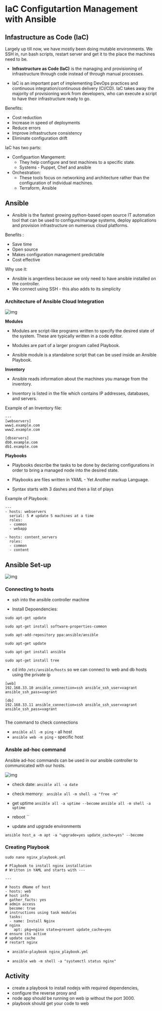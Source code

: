 # IaC Configutartion Management with Ansible

## Infastructure as Code (IaC)
Largely up till now, we have mostly been doing mutable environments. We SSH in, run bash scripts, restart server and get it to the place the machines need to be.

- **Infrastructure as Code (IaC)** is the managing and provisioning of infrastructure through code instead of through manual processes. 

- IaC is an important part of implementing DevOps practices and continuous integration/continuous delivery (CI/CD). IaC takes away the majority of provisioning work from developers, who can execute a script to have their infrastructure ready to go.  

Benefits:
- Cost reduction
- Increase in speed of deployments
- Reduce errors 
- Improve infrastructure consistency
- Eliminate configuration drift

IaC has two parts:
- Configuartion Mangement: 
  - They help configure and test machines to a specific state.
  - Systems - Puppet, Chef and ansible
- Orchestration:
  - These tools focus on networking and architecture rather than the configuration of individual machines. 
  - Terraform, Ansible

## Ansible 
- Ansible is the fastest growing python-based open source IT automation tool that can be used to configure/manage systems, deploy applications and provision infrastructure on numerous cloud platforms. 

Benefits :

- Save time
- Open source
- Makes configuration management predictable
- Cost effective

Why use it:

- Ansible is angentless because we only need to have ansible installed on the controller. 
- We connect using SSH - this also adds to its simplicity


### Architecture of Ansible Cloud Integration
![img](img/Ansible_Diagram2-16-1536x692.png)

**Modules**
- Modules are script-like programs written to specify the desired state of the system. These are typically written in a code editor. 

- Modules are part of a larger program called Playbook. 

-  Ansible module is a standalone script that can be used inside an Ansible Playbook.

**Inventory**
- Ansible reads information about the machines you manage from the inventory. 

- Inventory is listed in the file which contains IP addresses, databases, and servers.

Example of an Inventory file:
```
---
[webservers]
www1.example.com
www2.example.com

[dbservers]
db0.example.com
db1.example.com
```

**Playbooks**
- Playbooks describe the tasks to be done by declaring configurations in order to bring a managed node into the desired state.

- Playbooks are files written in YAML - Yet Another markup Language.

- Syntax starts with 3 dashes and then a list of plays

Example of Playbook:
```
---
- hosts: webservers
  serial: 5 # update 5 machines at a time
  roles:
  - common
  - webapp

- hosts: content_servers
  roles:
  - common
  - content

```

## Ansible Set-up

![img](img/Iac_ansible-1.jpg)


### Connecting to hosts

- ssh into the ansible controller machine 

- Install Depoendencies:

```
sudo apt-get update
	
sudo apt-get install software-properties-common
	
sudo apt-add-repository ppa:ansible/ansible
	
sudo apt-get update
	
sudo apt-get install ansible

sudo apt-get install tree
```

- cd into `/etc/ansible/hosts` so we can connect to web and db hosts using the private ip

```
[web]
192.168.33.10 ansible_connection=ssh ansible_ssh_user=vagrant ansible_ssh_pass=vagrant
 
[db]
192.168.33.11 ansible_connection=ssh ansible_ssh_user=vagrant ansible_ssh_pass=vagrant
 
```
The command to check connections 

- `ansible all -m ping` - all host
- `ansible web -m ping` - specific host

### Ansble ad-hoc command

Ansible ad-hoc commands can be used in our ansible controller to communicated with our hosts. 

![img](img/ad-hoc.png)

- check date: `ansible all -a date`

- check memory: ` ansible all -m shell -a "free -m"`

- get uptime `ansible all -a uptime --become` `ansible all -m shell -a uptime`

- reboot ``

- update and upgrade environments

```
ansible host_a -m apt -a "upgrade=yes update_cache=yes" --become

```

### Creating Playbook

`sudo nano nginx_playbook.yml`

```
# Playbook to install nginx installation
# Written in YAML and starts with ---

---

# hosts dName of host 
- hosts: web
# host info 
  gather_facts: yes
# admin access
  become: true
# instructions using task modules
  tasks:
  - name: Install Nginx
# nginx
    apt: pkg=nginx state=present update_cache=yes
# ensure its active
# update cache
# restart nginx

```
- `ansible-playbook nginx_playbook.yml`

- `ansible web -m shell -a "systemctl status nginx"`

## Activity 

- create a playbook to install nodejs with required dependencies, 
- configure the reverse proxy and 
- node app should be running on web ip without the port 3000.
- playbook should get your code to web